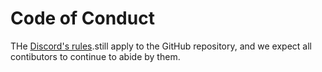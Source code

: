 <!--
SPDX-FileCopyrightText: 2025 Space Kobold Games and Contributors <https://github.com/space-kobold/alpha-paradox>

SPDX-License-Identifier: CC-BY-SA-4.0
-->

# Code of Conduct

THe [Discord's rules](https://discord.alpha-paradox.com).still apply to the GitHub repository, and we expect all
contibutors to continue to abide by them.
